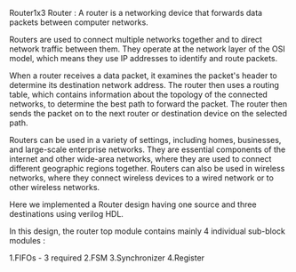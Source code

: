 Router1x3
Router : A router is a networking device that forwards data packets between computer networks.

Routers are used to connect multiple networks together and to direct network traffic between them. They operate at the network layer of the OSI model, which means they use IP addresses to identify and route packets.

When a router receives a data packet, it examines the packet's header to determine its destination network address. The router then uses a routing table, which contains information about the topology of the connected networks, to determine the best path to forward the packet. The router then sends the packet on to the next router or destination device on the selected path.

Routers can be used in a variety of settings, including homes, businesses, and large-scale enterprise networks. They are essential components of the internet and other wide-area networks, where they are used to connect different geographic regions together. Routers can also be used in wireless networks, where they connect wireless devices to a wired network or to other wireless networks.

Here we implemented a Router design having one source and three destinations using verilog HDL.

In this design, the router top module contains mainly 4 individual sub-block modules :

1.FIFOs - 3 required
2.FSM
3.Synchronizer
4.Register
